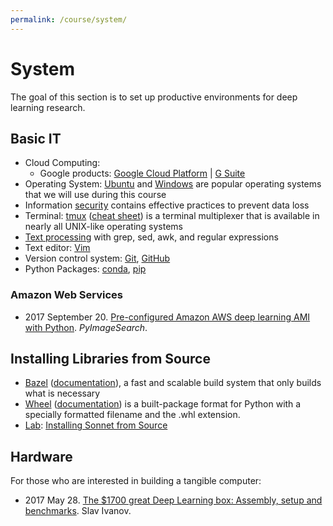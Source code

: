 ```yaml
---
permalink: /course/system/
---
```

# System

The goal of this section is to set up productive environments for deep learning research.

## Basic IT 

* Cloud Computing:
  * Google products: [Google Cloud Platform](http://realai.org/course/google-cloud-platform/) \| [G Suite](http://realai.org/course/g-suite/)
* Operating System: [Ubuntu](http://realai.org/course/ubuntu/) and [Windows](http://realai.org/course/windows/) are popular operating systems that we will use during this course
* Information [security](http://realai.org/course/security/) contains effective practices to prevent data loss
* Terminal: [tmux](https://github.com/tmux/tmux/wiki) ([cheat sheet](https://tmuxcheatsheet.com/)) is a terminal multiplexer that is available in nearly all UNIX-like operating systems
* [Text processing](http://realai.org/course/text-processing/) with grep, sed, awk, and regular expressions
* Text editor: [Vim](http://realai.org/course/vim/) 
* Version control system: [Git](http://realai.org/course/git/), [GitHub](http://realai.org/course/github/)
* Python Packages: [conda](http://realai.org/course/conda/), [pip](http://realai.org/course/pip/)

### Amazon Web Services

* 2017 September 20. [Pre-configured Amazon AWS deep learning AMI with Python](http://www.pyimagesearch.com/2017/09/20/pre-configured-amazon-aws-deep-learning-ami-with-python/). *PyImageSearch*.

## Installing Libraries from Source

* [Bazel](https://bazel.build/) ([documentation](https://docs.bazel.build/)), a fast and scalable build system that only builds what is necessary
* [Wheel](https://pypi.python.org/pypi/wheel) ([documentation](http://wheel.rtfd.org/)) is a built-package format for Python with a specially formatted filename and the .whl extension.
* [Lab](http://realai.org/course/lab/): [Installing Sonnet from Source](http://realai.org/course/lab/sonnet-source/)

## Hardware

For those who are interested in building a tangible computer:

* 2017 May 28. [The $1700 great Deep Learning box: Assembly, setup and benchmarks](https://blog.slavv.com/the-1700-great-deep-learning-box-assembly-setup-and-benchmarks-148c5ebe6415). Slav Ivanov.

